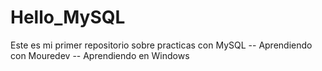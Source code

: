 # Hello_MySQL
Este es mi primer repositorio sobre practicas con MySQL
-- Aprendiendo con Mouredev
-- Aprendiendo en Windows
